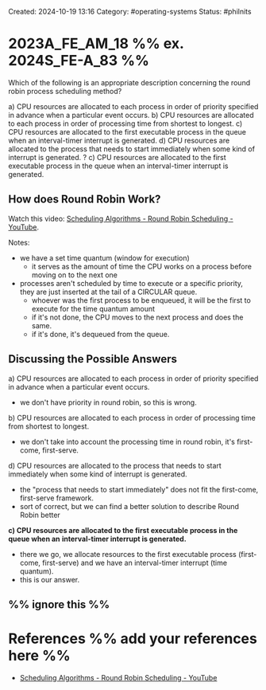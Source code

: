 Created: 2024-10-19 13:16
Category: #operating-systems 
Status: #philnits



# 2023A_FE_AM_18 %% ex. 2024S_FE-A_83 %%

Which of the following is an appropriate description concerning the round robin process scheduling method?

a) CPU resources are allocated to each process in order of priority specified in advance 
when a particular event occurs. 
b) CPU resources are allocated to each process in order of processing time from shortest to 
longest. 
c) CPU resources are allocated to the first executable process in the queue when an 
interval-timer interrupt is generated. 
d) CPU resources are allocated to the process that needs to start immediately when some 
kind of interrupt is generated. 
? 
c) CPU resources are allocated to the first executable process in the queue when an
interval-timer interrupt is generated.

## How does Round Robin Work?

Watch this video: [Scheduling Algorithms - Round Robin Scheduling - YouTube](https://www.youtube.com/watch?v=YzBBJYfwdi8).

Notes:
- we have a set time quantum (window for execution) 
	- it serves as the amount of time the CPU works on a process before moving on to the next one
- processes aren't scheduled by time to execute or a specific priority, they are just inserted at the tail of a CIRCULAR queue.
	- whoever was the first process to be enqueued, it will be the first to execute for the time quantum amount
	- if it's not done, the CPU moves to the next process and does the same.
	- if it's done, it's dequeued from the queue.

## Discussing the Possible Answers

a) CPU resources are allocated to each process in order of priority specified in advance 
when a particular event occurs. 
- we don't have priority in round robin, so this is wrong.

b) CPU resources are allocated to each process in order of processing time from shortest to 
longest. 
- we don't take into account the processing time in round robin, it's first-come, first-serve.

d) CPU resources are allocated to the process that needs to start immediately when some 
kind of interrupt is generated. 
- the "process that needs to start immediately" does not fit the first-come, first-serve framework.
- sort of correct, but we can find a better solution to describe Round Robin better

**c) CPU resources are allocated to the first executable process in the queue when an** 
**interval-timer interrupt is generated.** 
- there we go, we allocate resources to the first executable process (first-come, first-serve) and we have an interval-timer interrupt (time quantum).
- this is our answer.

%% ignore this %%
---









# References %% add your references here %%
- [Scheduling Algorithms - Round Robin Scheduling - YouTube](https://www.youtube.com/watch?v=YzBBJYfwdi8)